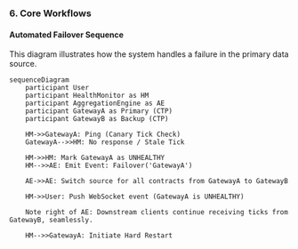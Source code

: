 ### **6. Core Workflows**

#### **Automated Failover Sequence**

This diagram illustrates how the system handles a failure in the primary data source.

```mermaid
sequenceDiagram
    participant User
    participant HealthMonitor as HM
    participant AggregationEngine as AE
    participant GatewayA as Primary (CTP)
    participant GatewayB as Backup (CTP)

    HM->>GatewayA: Ping (Canary Tick Check)
    GatewayA-->>HM: No response / Stale Tick
    
    HM->>HM: Mark GatewayA as UNHEALTHY
    HM-->>AE: Emit Event: Failover('GatewayA')
    
    AE->>AE: Switch source for all contracts from GatewayA to GatewayB
    
    HM->>User: Push WebSocket event (GatewayA is UNHEALTHY)
    
    Note right of AE: Downstream clients continue receiving ticks from GatewayB, seamlessly.

    HM-->>GatewayA: Initiate Hard Restart
```
